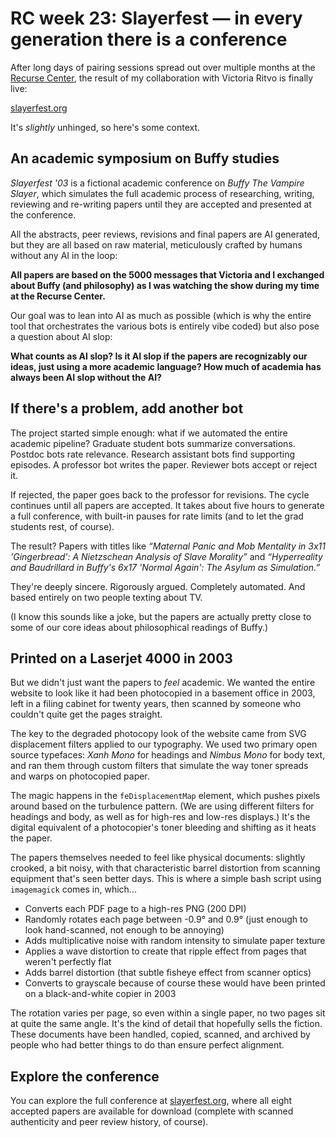 # RC week 23: Slayerfest — in every generation there is a conference

After long days of pairing sessions spread out over multiple months at the [Recurse Center](https://www.recurse.com), the result of my collaboration with Victoria Ritvo is finally live:

[slayerfest.org](https://slayerfest.org)

It's _slightly_ unhinged, so here's some context.

## An academic symposium on Buffy studies

_Slayerfest '03_ is a fictional academic conference on _Buffy The Vampire Slayer_, which simulates the full academic process of researching, writing, reviewing and re-writing papers until they are accepted and presented at the conference.

All the abstracts, peer reviews, revisions and final papers are AI generated, but they are all based on raw material, meticulously crafted by humans without any AI in the loop:

**All papers are based on the 5000 messages that Victoria and I exchanged about Buffy (and philosophy) as I was watching the show during my time at the Recurse Center.**

Our goal was to lean into AI as much as possible (which is why the entire tool that orchestrates the various bots is entirely vibe coded) but also pose a question about AI slop:

**What counts as AI slop? Is it AI slop if the papers are recognizably our ideas, just using a more academic language? How much of academia has always been AI slop without the AI?**

## If there's a problem, add another bot

The project started simple enough: what if we automated the entire academic pipeline? Graduate student bots summarize conversations. Postdoc bots rate relevance. Research assistant bots find supporting episodes. A professor bot writes the paper. Reviewer bots accept or reject it.

If rejected, the paper goes back to the professor for revisions. The cycle continues until all papers are accepted. It takes about five hours to generate a full conference, with built-in pauses for rate limits (and to let the grad students rest, of course).

The result? Papers with titles like _“Maternal Panic and Mob Mentality in 3x11 'Gingerbread': A Nietzschean Analysis of Slave Morality”_ and _“Hyperreality and Baudrillard in Buffy's 6x17 'Normal Again': The Asylum as Simulation.”_

They're deeply sincere. Rigorously argued. Completely automated. And based entirely on two people texting about TV.

(I know this sounds like a joke, but the papers are actually pretty close to some of our core ideas about philosophical readings of Buffy.)

## Printed on a Laserjet 4000 in 2003

But we didn't just want the papers to _feel_ academic. We wanted the entire website to look like it had been photocopied in a basement office in 2003, left in a filing cabinet for twenty years, then scanned by someone who couldn't quite get the pages straight.

The key to the degraded photocopy look of the website came from SVG displacement filters applied to our typography. We used two primary open source typefaces: _Xanh Mono_ for headings and _Nimbus Mono_ for body text, and ran them through custom filters that simulate the way toner spreads and warps on photocopied paper.

The magic happens in the `feDisplacementMap` element, which pushes pixels around based on the turbulence pattern. (We are using different filters for headings and body, as well as for high-res and low-res displays.) It's the digital equivalent of a photocopier's toner bleeding and shifting as it heats the paper.

The papers themselves needed to feel like physical documents: slightly crooked, a bit noisy, with that characteristic barrel distortion from scanning equipment that's seen better days. This is where a simple bash script using `imagemagick` comes in, which...

- Converts each PDF page to a high-res PNG (200 DPI)
- Randomly rotates each page between -0.9° and 0.9° (just enough to look hand-scanned, not enough to be annoying)
- Adds multiplicative noise with random intensity to simulate paper texture
- Applies a wave distortion to create that ripple effect from pages that weren't perfectly flat
- Adds barrel distortion (that subtle fisheye effect from scanner optics)
- Converts to grayscale because of course these would have been printed on a black-and-white copier in 2003

The rotation varies per page, so even within a single paper, no two pages sit at quite the same angle. It's the kind of detail that hopefully sells the fiction. These documents have been handled, copied, scanned, and archived by people who had better things to do than ensure perfect alignment.

## Explore the conference

You can explore the full conference at [slayerfest.org](https://slayerfest.org), where all eight accepted papers are available for download (complete with scanned authenticity and peer review history, of course).
